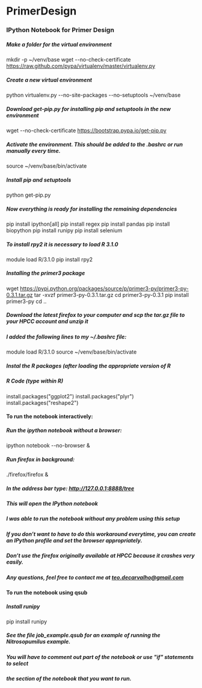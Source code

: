 # PrimerDesign
### IPython Notebook for Primer Design

##### Make a folder for the virtual environment
mkdir -p ~/venv/base
wget --no-check-certificate https://raw.github.com/pypa/virtualenv/master/virtualenv.py

##### Create a new virtual environment
python virtualenv.py --no-site-packages --no-setuptools ~/venv/base

##### Download get-pip.py for installing pip and setuptools in the new environment
wget --no-check-certificate https://bootstrap.pypa.io/get-pip.py

##### Activate the environment. This should be added to the .bashrc or run manually every time.
source ~/venv/base/bin/activate

##### Install pip and setuptools
python get-pip.py

##### Now everything is ready for installing the remaining dependencies
pip install ipython[all]
pip install regex
pip install pandas
pip install biopython
pip install runipy
pip install selenium

##### To install rpy2 it is necessary to load R 3.1.0
module load R/3.1.0
pip install rpy2

##### Installing the primer3 package
wget https://pypi.python.org/packages/source/p/primer3-py/primer3-py-0.3.1.tar.gz
tar -xvzf primer3-py-0.3.1.tar.gz
cd primer3-py-0.3.1
pip install primer3-py
cd ..

##### Download the latest firefox to your computer and scp the tar.gz file to your HPCC account and unzip it
##### I added the following lines to my ~/.bashrc file:
module load R/3.1.0
source ~/venv/base/bin/activate

##### Instal the R packages (after loading the appropriate version of R
##### R Code (type within R)
install.packages("ggplot2")
install.packages("plyr")
install.packages("reshape2")

#### To run the notebook interactively:
##### Run the ipython notebook without a browser:
ipython notebook --no-browser &

##### Run firefox in background:
./firefox/firefox &

##### In the address bar type: http://127.0.0.1:8888/tree
##### This will open the IPython notebook
##### I was able to run the notebook without any problem using this setup
##### If you don’t want to have to do this workaround everytime, you can create an IPython profile and set the browser appropriately.
##### Don’t use the firefox originally available at HPCC because it crashes very easily.
##### Any questions, feel free to contact me at teo.decarvalho@gmail.com

#### To run the notebook using qsub 
##### Install runipy
pip install runipy

##### See the file job_example.qsub for an example of running the Nitrosopumilus example.
##### You will have to comment out part of the notebook or use "if" statements to select
##### the section of the notebook that you want to run.
